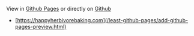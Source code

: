 View in [Github Pages](https://tomcam.github.io/least-github-pages/) or directly on [Github](https://github.com/tomcam/least-github-pages/) 
* [https://happyherbivorebaking.com](/least-github-pages/add-github-pages-preview.html)

